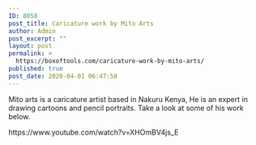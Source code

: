```yaml
---
ID: 8058
post_title: Caricature work by Mito Arts
author: Admin
post_excerpt: ""
layout: post
permalink: >
  https://boxoftools.com/caricature-work-by-mito-arts/
published: true
post_date: 2020-04-01 06:47:58
---
```

<p>Mito arts is a caricature artist based in Nakuru Kenya, He is an expert in drawing cartoons and pencil portraits. Take a look at some of his work below.</p>		
				<a data-elementor-lightbox-slideshow="all" href="https://boxoftools.com/wp-content/uploads/2020/03/DSC_0976-Large.jpg">
														</a>
				<a data-elementor-lightbox-slideshow="all" href="https://boxoftools.com/wp-content/uploads/2020/03/DSC_0973-Large.jpg">
														</a>
		https://www.youtube.com/watch?v=XHOmBV4js_E